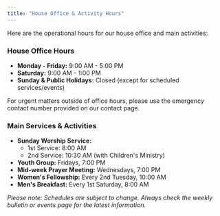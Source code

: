 ```yaml
---
title: "House Office & Activity Hours"
---
```


Here are the operational hours for our house office and main activities:

### House Office Hours

*   **Monday - Friday:** 9:00 AM - 5:00 PM
*   **Saturday:** 9:00 AM - 1:00 PM
*   **Sunday & Public Holidays:** Closed (except for scheduled services/events)

For urgent matters outside of office hours, please use the emergency contact number provided on our contact page.

### Main Services & Activities

*   **Sunday Worship Service:**
    *   1st Service: 8:00 AM
    *   2nd Service: 10:30 AM (with Children's Ministry)
*   **Youth Group:** Fridays, 7:00 PM
*   **Mid-week Prayer Meeting:** Wednesdays, 7:00 PM
*   **Women's Fellowship:** Every 2nd Tuesday, 10:00 AM
*   **Men's Breakfast:** Every 1st Saturday, 8:00 AM

_Please note: Schedules are subject to change. Always check the weekly bulletin or events page for the latest information._
